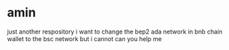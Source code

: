 # amin
just another respository
i want to change the bep2 ada network in bnb chain wallet to the bsc network but i cannot can you help me
